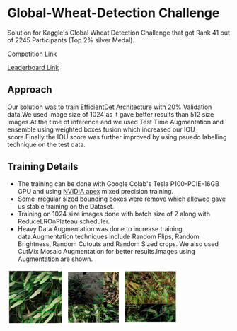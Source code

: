 # Global-Wheat-Detection Challenge

Solution for Kaggle's Global Wheat Detection Challenge that got Rank 41 out of 2245 Participants (Top 2% silver Medal).

[Competition Link](https://www.kaggle.com/c/global-wheat-detection)
 
[Leaderboard Link](https://www.kaggle.com/c/global-wheat-detection/leaderboard) 

## Approach
Our solution was to train [EfficientDet Architecture](https://github.com/rwightman/efficientdet-pytorch) with 20% Validation data.We used image size of 1024 as it gave better results than 512 size images.At the time of inference and we used Test Time Augmentation and ensemble using weighted boxes fusion which increased our IOU score.Finally the IOU score was further improved by using psuedo labelling technique on the test data.

## Training Details

* The training can be done with Google Colab's Tesla P100-PCIE-16GB GPU and using [NVIDIA apex](https://github.com/NVIDIA/apex) mixed precision training.
* Some irregular sized bounding boxes were remove which allowed gave us stable training on the Dataset.
* Training on 1024 size images done with batch size of 2 along with ReduceLROnPlateau scheduler.
* Heavy Data Augmentation was done to increase training data.Augmentation techniques include Random Flips, Random Brightness, Random Cutouts and Random Sized crops. We also used   CutMix Mosaic Augmentation for better results.Images using Augmentation are shown.
<p float="left">
  <img src="images/Image_Augmented-3.jpeg" width="25%" />
  <img src="images/Image_Augmented-2.jpeg" width="25%" /> 
  <img src="images/Image_Augmented-1.jpeg" width="25%" /> 
</p>
